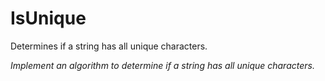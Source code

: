 # IsUnique
Determines if a string has all unique characters.

<i>Implement an algorithm to determine if a string has all unique characters.</i>
